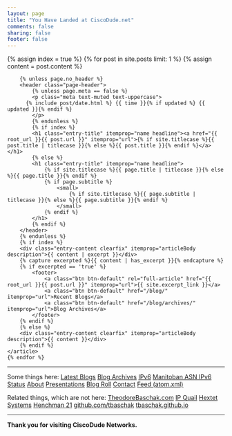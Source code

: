 ```yaml
---
layout: page
title: "You Have Landed at CiscoDude.net"
comments: false
sharing: false
footer: false
---
```

<div class="blog-index" itemscope itemtype="http://schema.org/Blog">
	{% assign index = true %}
	{% for post in site.posts limit: 1 %}
	{% assign content = post.content %}
    <article class="post" itemprop="blogPost" itemscope itemtype="http://schema.org/BlogPosting">

		{% unless page.no_header %}
		<header class="page-header">
			{% unless page.meta == false %}
			<p class="meta text-muted text-uppercase">
          {% include post/date.html %} {{ time }}{% if updated %} {{ updated }}{% endif %}
			</p>
			{% endunless %}
			{% if index %}
			<h1 class="entry-title" itemprop="name headline"><a href="{{ root_url }}{{ post.url }}" itemprop="url">{% if site.titlecase %}{{ post.title | titlecase }}{% else %}{{ post.title }}{% endif %}</a></h1>
			{% else %}
			<h1 class="entry-title" itemprop="name headline">
				{% if site.titlecase %}{{ page.title | titlecase }}{% else %}{{ page.title }}{% endif %}
				{% if page.subtitle %}
					<small>
						{% if site.titlecase %}{{ page.subtitle | titlecase }}{% else %}{{ page.subtitle }}{% endif %}
					</small>
				{% endif %}
			</h1>
			{% endif %}
		</header>
		{% endunless %}
		{% if index %}
		<div class="entry-content clearfix" itemprop="articleBody description">{{ content | excerpt }}</div>
		{% capture excerpted %}{{ content | has_excerpt }}{% endcapture %}
		{% if excerpted == 'true' %}
			<footer>
				<a class="btn btn-default" rel="full-article" href="{{ root_url }}{{ post.url }}" itemprop="url">{{ site.excerpt_link }}</a>
				<a class="btn btn-default" href="/blog/" itemprop="url">Recent Blogs</a>
				<a class="btn btn-default" href="/blog/archives/" itemprop="url">Blog Archives</a>
			</footer>
		{% endif %}
		{% else %}
		<div class="entry-content clearfix" itemprop="articleBody description">{{ content }}</div>
		{% endif %}
	</article>
	{% endfor %}

<hr>

<p>
	Some things here:
	<span class="categories">
		<a class='category label label-primary' href="/blog/" itemprop="url">Latest Blogs</a>
		<a class='category label label-primary' href="/blog/archives/" itemprop="url">Blog Archives</a>
		<a class='category label label-primary' href="/ipv6/" itemprop="url">IPv6</a>
		<a class='category label label-primary' href="/ipv6/manitoban-asn-status/" itemprop="url">Manitoban ASN IPv6 Status</a>
		<a class='category label label-primary' href="/about/" itemprop="url">About</a>
		<a class='category label label-primary' href="/presentations/" itemprop="url">Presentations</a>
		<a class='category label label-primary' href="/blogroll/" itemprop="url">Blog Roll</a>
		<a class='category label label-primary' href="/contact/" itemprop="url">Contact</a>
		<a class='category label label-primary' href="/atom.xml" itemprop="url">Feed (atom.xml)</a>
	</span>
</p>

<p>
	Related things, which are not here:
	<span class="categories">
		<a class='category label label-primary' href="https://theodorebaschak.com" itemprop="url">TheodoreBaschak.com</a>
		<a class='category label label-primary' href="http://ipquail.com" itemprop="url">IP Quail</a>
		<a class='category label label-primary' href="http://hextet.ca" itemprop="url">Hextet Systems</a>
		<a class='category label label-primary' href="https://henchman21.net" itemprop="url">Henchman 21</a>
		<a class='category label label-primary' href="https://github.com/tbaschak" itemprop="url">github.com/tbaschak</a>
		<a class='category label label-primary' href="http://tbaschak.github.io" itemprop="url">tbaschak.github.io</a>
	</span>
</p>

<hr>

<b>Thank you for visiting CiscoDude Networks.</b>

</div>
